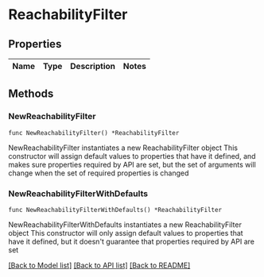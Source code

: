 # ReachabilityFilter

## Properties

Name | Type | Description | Notes
------------ | ------------- | ------------- | -------------

## Methods

### NewReachabilityFilter

`func NewReachabilityFilter() *ReachabilityFilter`

NewReachabilityFilter instantiates a new ReachabilityFilter object
This constructor will assign default values to properties that have it defined,
and makes sure properties required by API are set, but the set of arguments
will change when the set of required properties is changed

### NewReachabilityFilterWithDefaults

`func NewReachabilityFilterWithDefaults() *ReachabilityFilter`

NewReachabilityFilterWithDefaults instantiates a new ReachabilityFilter object
This constructor will only assign default values to properties that have it defined,
but it doesn't guarantee that properties required by API are set


[[Back to Model list]](../README.md#documentation-for-models) [[Back to API list]](../README.md#documentation-for-api-endpoints) [[Back to README]](../README.md)



